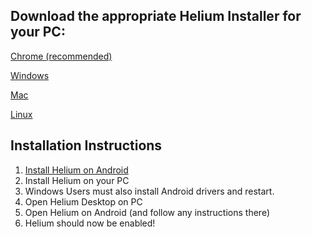 ## Download the appropriate Helium Installer for your PC:

[Chrome (recommended)](https://chrome.google.com/webstore/detail/helium-backup/gpglbgbpeobllokpmeagpoagjbfknanl?authuser=1)

[Windows](https://download.clockworkmod.com/carbon/CarbonSetup.msi)

[Mac](https://download.clockworkmod.com/carbon/carbon-mac.zip)

[Linux](https://download.clockworkmod.com/carbon/carbon-linux.tgz)



## Installation Instructions

1. [Install Helium on Android](https://play.google.com/store/apps/details?id=com.koushikdutta.backup&hl=en)
2. Install Helium on your PC
3. Windows Users must also install Android drivers and restart.
4. Open Helium Desktop on PC
5. Open Helium on Android (and follow any instructions there)
6. Helium should now be enabled!